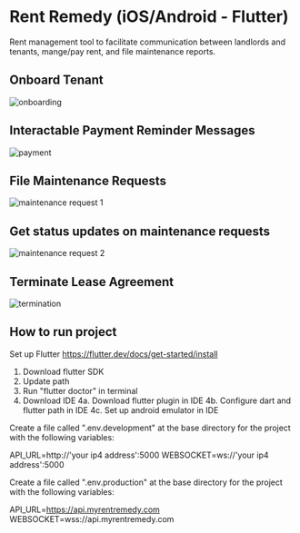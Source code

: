 # Rent Remedy (iOS/Android - Flutter)

Rent management tool to facilitate communication between landlords and tenants, mange/pay rent, and file maintenance reports. 


## Onboard Tenant
![onboarding](https://user-images.githubusercontent.com/96437864/163682288-89685212-9f76-43c6-a7e6-e95a228f7fdf.gif)


## Interactable Payment Reminder Messages
![payment](https://user-images.githubusercontent.com/96437864/163682786-88d79db8-44b9-4d88-b734-aafe05cdaa0b.gif)

## File Maintenance Requests
![maintenance request 1](https://user-images.githubusercontent.com/96437864/163683448-77429436-7eb4-4c73-aa0c-4eea6254afef.gif)

## Get status updates on maintenance requests
![maintenance request 2](https://user-images.githubusercontent.com/96437864/163683649-2835185d-1c47-4ae6-bcaa-34c72319cfc4.gif)


## Terminate Lease Agreement
![termination](https://user-images.githubusercontent.com/96437864/163682990-60896396-791d-45e4-be62-2387ad5d8b9f.gif)


## How to run project
Set up Flutter https://flutter.dev/docs/get-started/install

1. Download flutter SDK
2. Update path
3. Run "flutter doctor" in terminal
4. Download IDE
   4a. Download flutter plugin in IDE
   4b. Configure dart and flutter path in IDE
   4c. Set up android emulator in IDE

Create a file called ".env.development" at the base directory for the project with the following variables:

API_URL=http://'your ip4 address':5000
WEBSOCKET=ws://'your ip4 address':5000

Create a file called ".env.production" at the base directory for the project with the following variables:

API_URL=https://api.myrentremedy.com
WEBSOCKET=wss://api.myrentremedy.com
